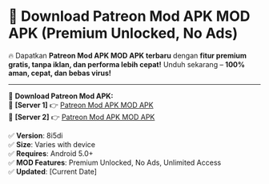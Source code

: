 # 🚀 Download Patreon Mod APK MOD APK (Premium Unlocked, No Ads)  

🔥 Dapatkan **Patreon Mod APK MOD APK terbaru** dengan **fitur premium gratis, tanpa iklan, dan performa lebih cepat!** Unduh sekarang – **100% aman, cepat, dan bebas virus!**  

---


🔽 **Download Patreon Mod APK:**  
🔹 **[Server 1]** 👉 [Patreon Mod APK MOD APK](https://apkcomod.com?title=Patreon_Mod_APK)  
🔹 **[Server 2]** 👉 [Patreon Mod APK MOD APK](https://apkcomod.com?title=Patreon_Mod_APK)  


✅ **Version**: 8i5di  
✅ **Size**: Varies with device  
✅ **Requires**: Android 5.0+  
✅ **MOD Features**: Premium Unlocked, No Ads, Unlimited Access  
✅ **Updated**: [Current Date]  